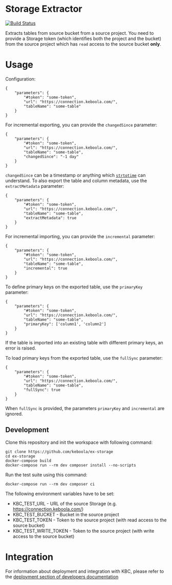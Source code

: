 # Storage Extractor

[![Build Status](https://travis-ci.com/keboola/ex-storage.svg?branch=master)](https://travis-ci.org/keboola/ex-storage)

Extracts tables from source bucket from a source project. You need to provide a Storage
token (which identifies both the project and the bucket) from the source project which 
has `read` access to the source bucket **only**.

# Usage

Configuration:

```
{
	"parameters": {
		"#token": "some-token",
		"url": "https://connection.keboola.com/",
		"tableName": "some-table"
	}
}
```

For incremental exporting, you can provide the `changedSince` parameter:

```
{
	"parameters": {
		"#token": "some-token",
		"url": "https://connection.keboola.com/",
		"tableName": "some-table",
		"changedSince": "-1 day"
	}
}
```

`changedSince` can be a timestamp or anything which 
[`strtotime`](http://php.net/manual/en/function.strtotime.php) can understand.
To also export the table and column metadata, use the `extractMetadata` parameter:

```
{
	"parameters": {
		"#token": "some-token",
		"url": "https://connection.keboola.com/",
		"tableName": "some-table",
		"extractMetadata": true
	}
}
```

For incremental importing, you can provide the `incremental` parameter:

```
{
	"parameters": {
		"#token": "some-token",
		"url": "https://connection.keboola.com/",
		"tableName": "some-table",
		"incremental": true
	}
}
```

To define primary keys on the exported table, use the `primaryKey` parameter:

```
{
	"parameters": {
		"#token": "some-token",
		"url": "https://connection.keboola.com/",
		"tableName": "some-table",
		"primaryKey": ['column1', 'column2']
	}
}
```

If the table is imported into an existing table with different primary keys, an error is raised.

To load primary keys from the exported table, use the `fullSync` parameter:

```
{
	"parameters": {
		"#token": "some-token",
		"url": "https://connection.keboola.com/",
		"tableName": "some-table",
		"fullSync": true
	}
}
```

When `fullSync` is provided, the parameters `primaryKey` and `incremental` are ignored.

## Development

Clone this repository and init the workspace with following command:

```
git clone https://github.com/keboola/ex-storage
cd ex-storage
docker-compose build
docker-compose run --rm dev composer install --no-scripts
```

Run the test suite using this command:

```
docker-compose run --rm dev composer ci
```

The following environment variables have to be set:

- KBC_TEST_URL - URL of the source Storage (e.g. https://connection.keboola.com/)
- KBC_TEST_BUCKET - Bucket in the source project
- KBC_TEST_TOKEN - Token to the source project (with read access to the source bucket)
- KBC_TEST_WRITE_TOKEN - Token to the source project (with write access to the source bucket)

# Integration

For information about deployment and integration with KBC, please refer to the [deployment section of developers documentation](https://developers.keboola.com/extend/component/deployment/)
